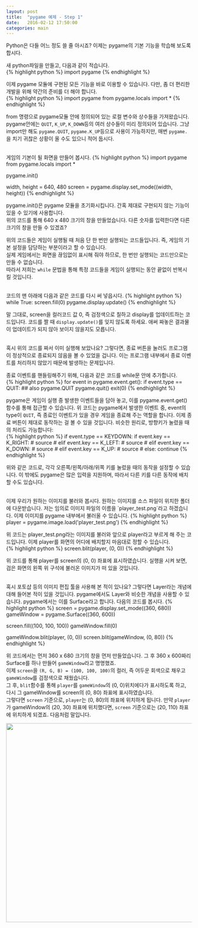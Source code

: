 ```yaml
---
layout: post
title:  "pygame 예제 - Step 1"
date:   2016-02-12 17:50:00
categories: main
---
```


Python은 다들 어느 정도 쓸 줄 아시죠? 이제는 pygame의 기본 기능을 학습해 보도록
합시다.

새 python파일을 만들고, 다음과 같이 적습니다.  
{% highlight python %}
import pygame
{% endhighlight %}

이제 pygame 모듈에 구현된 모든 기능을 바로 이용할 수 있습니다.
다만, 좀 더 편리한 개발을 위해 약간의 준비를 더 해야 합니다.  
{% highlight python %}
import pygame
from pygame.locals import *
{% endhighlight %}


from 명령으로 pygame모듈 안에 정의되어 있는 로컬 변수와 상수들을 가져왔습니다. pygame안에는 `QUIT`, `K_UP`, `K_DOWN`등의 여러 상수들이 미리 정의되어 있습니다.
그냥 import만 해도 `pygame.QUIT`, `pygame.K_UP`등으로 사용이 가능하지만, 매번 `pygame.`을 치기 귀찮은 상황이 올 수도 있으니 적어 둡시다.

<br>
게임의 기본이 될 화면을 만들어 봅시다.
{% highlight python %}
import pygame
from pygame.locals import *

pygame.init()

width, height = 640, 480
screen = pygame.display.set_mode((width, height))
{% endhighlight %}

pygame.init()은 pygame 모듈을 초기화시킵니다. 간혹 제대로 구현되지 않는 기능이 있을 수 있기에 사용합니다.  
위의 코드를 통해 640 x 480 크기의 창을 만들었습니다. 다른 숫자를 입력한다면 다른 크기의 창을 만들 수 있겠죠?

위의 코드들은 게임이 실행될 때 처음 단 한 번만 실행되는 코드들입니다. 즉, 게임의 기본 설정을 담당하는 부분이라고 할 수 있습니다.  
실제 게임에서는 화면을 끊임없이 표시해 줘야 하므로, 한 번만 실행되는 코드만으로는 만들 수 없습니다.  
따라서 저희는 `while` 문법을 통해 특정 코드들을 게임이 실행되는 동안 끝없이 반복시킬 것입니다.

<br>
코드의 맨 아래에 다음과 같은 코드를 다시 써 넣읍시다.  
{% highlight python %}
while True:
    screen.fill(0)
    pygame.display.update()
{% endhighlight %}

말 그대로, screen을 컬러코드 값 0, 즉 검정색으로 칠하고 display를 업데이트하는 코드입니다. 코드를 짤 때 `display.update()`를 잊지 않도록 하세요. 애써 짜놓은 결과물이 업데이트가 되지 않아 보이지 않을지도 모릅니다.


<br>
혹시 위의 코드를 짜서 이미 실행해 보았나요? 그렇다면, 종료 버튼을 눌러도 프로그램이 정상적으로 종료되지 않음을 볼 수 있었을 겁니다. 이는 프로그램 내부에서 종료 이벤트를 처리하지 않았기 때문에 발생하는 문제입니다.

종료 이벤트를 핸들링해주기 위해, 다음과 같은 코드를 while문 안에 추가합니다.  
{% highlight python %}
for event in pygame.event.get():
    if event.type == QUIT:  ## also pygame.QUIT
        pygame.quit()
        exit(0)
{% endhighlight %}

pygame은 게임이 실행 중 발생한 이벤트들을 담아 놓고, 이를 pygame.event.get() 함수를 통해 접근할 수 있습니다.
위 코드는 pygame에서 발생한 이벤트 중, event의 type이 `QUIT`, 즉 종료인 이벤트가 있을 경우 게임을 종료해 주는 역할을 합니다. 이제 종료 버튼이 제대로 동작하는 걸 볼 수 있을 것입니다. 비슷한 원리로, 방향키가 눌렸을 때의 처리도 가능합니다:  
{% highlight python %}
if event.type == KEYDOWN:
    if event.key == K_RIGHT:
        # source #
    elif event.key == K_LEFT:
        # source #
    elif event.key == K_DOWN:
        # source #
    elif event.key == K_UP:
        # source #
    else:
        continue
{% endhighlight %}

위와 같은 코드로, 각각 오른쪽/왼쪽/아래/위쪽 키를 눌렀을 때의 동작을 설정할 수 있습니다. 이 밖에도 pygame은 많은 입력을 지원하며, 따라서 다른 키를 다른 동작에 배치할 수도 있습니다.

<br>
이제 우리가 원하는 이미지를 불러와 봅시다. 원하는 이미지를 소스 파일이 위치한 폴더에 다운받습니다. 저는 임의로 이미지 파일의 이름을 `player_test.png`라고 하겠습니다.
이제 이미지를 pygame 내부에서 불러올 수 있습니다.  
{% highlight python %}
player = pygame.image.load('player_test.png')
{% endhighlight %}

위 코드는 player_test.png라는 이미지를 불러와 앞으로 player라고 부르게 해 주는 코드입니다. 이제 player를 화면의 어디에 배치할지 마음대로 정할 수 있습니다.  
{% highlight python %}
screen.blit(player, (0, 0))
{% endhighlight %}

위 코드를 통해 player를 screen의 (0, 0) 좌표에 표시하였습니다. 실행을 시켜 보면, 검은 화면의 왼쪽 위 구석에 불러온 이미지가 떠 있을 것입니다.

<br>
혹시 포토샵 등의 이미지 편집 툴을 사용해 본 적이 있나요? 그렇다면 Layer라는 개념에 대해 들어본 적이 있을 것입니다. pygame에서도 Layer와 비슷한 개념을 사용할 수 있습니다.  
pygame에서는 이를 Surface라고 합니다. 다음의 코드를 봅시다.  
{% highlight python %}
screen = pygame.display.set_mode((360, 680))
gameWindow = pygame.Surface((360, 600))

screen.fill((100, 100, 100))
gameWindow.fill(0)

gameWindow.blit(player, (0, 0))
screen.blit(gameWindow, (0, 80))
{% endhighlight %}

위 코드에서는 먼저 360 x 680 크기의 창을 먼저 만들었습니다. 그 후 360 x 600짜리 Surface를 하나 만들어 `gameWindow`라고 명명했죠.  
이제 `screen`을 `(R, G, B) = (100, 100, 100)`의 컬러, 즉 어두운 회색으로 채우고 `gameWindow`를 검정색으로 채웠습니다.  
그 후, `blit`함수를 통해 `player`를 `gameWindow`의 (0, 0)위치에다가 표시하도록 하고, 다시 그 gameWindow를 screen의 (0, 80) 좌표에 표시하였습니다.  
그렇다면 `screen` 기준으로, `player`는 (0, 80)의 좌표에 위치하게 됩니다. 만약 `player`가 gameWindow의 (20, 30) 좌표에 위치했다면, `screen` 기준으로는 (20, 110) 좌표에 위치하게 되겠죠. 다음처럼 말입니다.

<p align = "CENTER">
  <img src="{{ site.baseurl }}/images/image1.png" style="height: 540px;">
</p>
